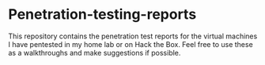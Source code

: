# Penetration-testing-reports
This repository contains the penetration test reports for the virtual machines I have pentested in my home lab or on Hack the Box.
Feel free to use these as a walkthroughs and make suggestions if possible.
